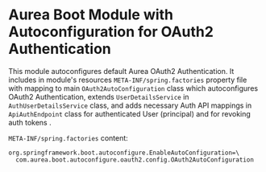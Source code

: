 # Aurea Boot Module with Autoconfiguration for OAuth2 Authentication

This module autoconfigures default Aurea OAuth2 Authentication. 
It includes in module's resources `META-INF/spring.factories` property file with mapping 
to main `OAuth2AutoConfiguration` class which autoconfigures OAuth2 Authentication, 
extends `UserDetailsService` in `AuthUserDetailsService` class, and adds necessary Auth API mappings 
in `ApiAuthEndpoint` class for authenticated User (principal) and for revoking auth tokens .

`META-INF/spring.factories` content:
```
org.springframework.boot.autoconfigure.EnableAutoConfiguration=\
  com.aurea.boot.autoconfigure.oauth2.config.OAuth2AutoConfiguration
```
